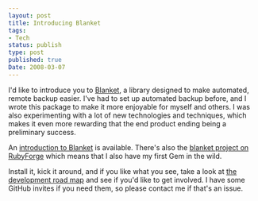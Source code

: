 ```yaml
---
layout: post
title: Introducing Blanket
tags:
- Tech
status: publish
type: post
published: true
Date: 2008-03-07
---
```


I'd like to introduce you to [Blanket](http://github.com/bigfleet/blanket/tree/master), a library designed to make automated, remote backup easier.  I've had to set up automated backup before, and I wrote this package to make it more enjoyable for myself and others.  I was also experimenting with a lot of new technologies and techniques, which makes it even more rewarding that the end product ending being a preliminary success.


An [introduction to Blanket](http://github.com/bigfleet/blanket/wikis/quickstart) is available.  There's also the [blanket project on RubyForge](http://rubyforge.org/projects/blanket/) which means that I also have my first Gem in the wild.


Install it, kick it around, and if you like what you see, take a look at [the development road map](http://github.com/bigfleet/blanket/wikis/todo) and see if you'd like to get involved.  I have some GitHub invites if you need them, so please contact me if that's an issue.

